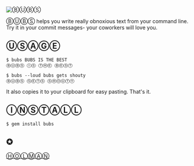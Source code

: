![ⒷⓊⒷⓈ](http://cl.ly/image/0J2U1x1d1o0a/content)

ⒷⓊⒷⓈ helps you write really obnoxious text from your command line. Try it in
your commit messages- your coworkers will love you.

## ⓊⓈⒶⒼⒺ

    $ bubs BUBS IS THE BEST
    ⒷⓊⒷⓈ ⒾⓈ ⓉⒽⒺ ⒷⒺⓈⓉ

    $ bubs --loud bubs gets shouty
    ⒷⓊⒷⓈ ⒼⒺⓉⓈ ⓈⒽⓄⓊⓉⓎ

It also copies it to your clipboard for easy pasting. That's it.

## ⒾⓃⓈⓉⒶⓁⓁ

    $ gem install bubs


## ✪

[ⒽⓄⓁⓂⒶⓃ](https://twitter.com/holman)
